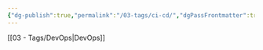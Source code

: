 ```yaml
---
{"dg-publish":true,"permalink":"/03-tags/ci-cd/","dgPassFrontmatter":true,"noteIcon":""}
---
```


[[03 - Tags/DevOps\|DevOps]]
